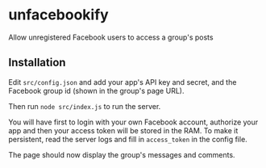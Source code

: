 unfacebookify
=============

Allow unregistered Facebook users to access a group's posts

## Installation

Edit `src/config.json` and add your app's API key and secret, and the Facebook group id (shown in the group's page URL).

Then run `node src/index.js` to run  the server.

You will have first to login with your own Facebook account, authorize your app and then your access token will be stored in the RAM. To make it persistent, read the server logs and fill in `access_token` in the config file.

The page should now display the group's messages and comments.
